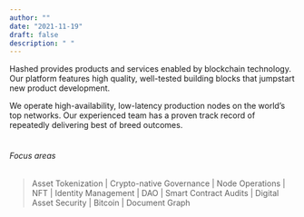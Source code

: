 ```yaml
---
author: ""
date: "2021-11-19"
draft: false
description: " "
---
```


Hashed provides products and services enabled by blockchain technology. Our platform features high quality, well-tested building blocks that jumpstart new product development.

We operate high-availability, low-latency production nodes on the world’s top networks. Our experienced team has a proven track record of repeatedly delivering best of breed outcomes.<br><br>

###### Focus areas
> Asset Tokenization | Crypto-native Governance | Node Operations | NFT | Identity Management | DAO | Smart Contract Audits | Digital Asset Security | Bitcoin | Document Graph